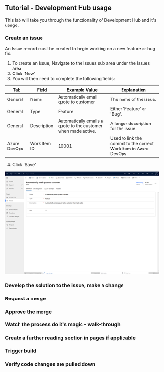 ## Tutorial - Development Hub usage
This lab will take you through the functionality of Development Hub and it's usage.

### Create an issue
An Issue record must be created to begin working on a new feature or bug fix.

1. To create an Issue, Navigate to the Issues sub area under the Issues area
2. Click 'New'
3. You will then need to complete the following fields:

| Tab | Field | Example Value | Explanation |
|--|--|--|--|
| General | Name | Automatically email quote to customer  | The name of the issue. |
| General | Type | Feature | Either 'Feature' or 'Bug'. |
| General | Description | Automatically emails a quote to the customer when made active. | A longer description for the issue. |
| Azure DevOps | Work Item ID | 10001 | Used to link the commit to the correct Work Item in Azure DevOps |
4. Click 'Save'

![issue.png](/.attachments/issue-6be7dea5-eef6-49bf-b422-878a20652e62.png)

### Develop the solution to the issue, make a change
### Request a merge
### Approve the merge
### Watch the process do it's magic - walk-through
### Create a further reading section in pages if applicable
### Trigger build
### Verify code changes are pulled down